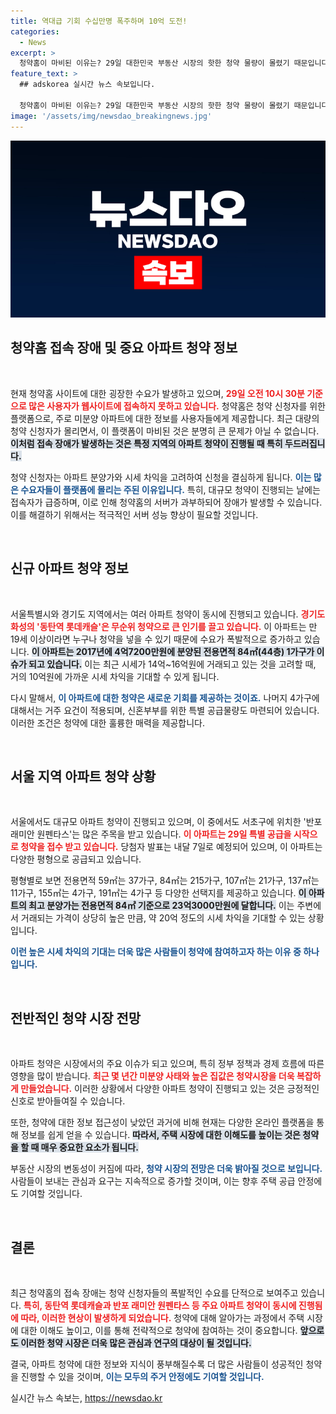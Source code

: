 ```yaml
---
title: 역대급 기회 수십만명 폭주하며 10억 도전!
categories:
  - News
excerpt: >
  청약홈이 마비된 이유는? 29일 대한민국 부동산 시장의 핫한 청약 물량이 몰렸기 때문입니다! 시세 차익 기대감이 높은 아파트, 무순위 청약까지 등장해 대기 인원이 30만 명을 넘었습니다. 클릭하고 자세한 내용을 확인하세요!
feature_text: >
  ## adskorea 실시간 뉴스 속보입니다.

  청약홈이 마비된 이유는? 29일 대한민국 부동산 시장의 핫한 청약 물량이 몰렸기 때문입니다! 시세 차익 기대감이 높은 아파트, 무순위 청약까지 등장해 대기 인원이 30만 명을 넘었습니다. 클릭하고 자세한 내용을 확인하세요!
image: '/assets/img/newsdao_breakingnews.jpg'
---
```


<p><img src="/assets/img/newsdao_breakingnews.jpg" alt="adskorea 속보" /></p>

<h2 data-ke-size="size26">청약홈 접속 장애 및 중요 아파트 청약 정보</h2>

<p data-ke-size="size16">&nbsp;</p>

<p>현재 청약홈 사이트에 대한 굉장한 수요가 발생하고 있으며, <b><span style="color: #ee2323;">29일 오전 10시 30분 기준으로 많은 사용자가 웹사이트에 접속하지 못하고 있습니다.</span></b> 청약홈은 청약 신청자를 위한 플랫폼으로, 주로 미분양 아파트에 대한 정보를 사용자들에게 제공합니다. 최근 대량의 청약 신청자가 몰리면서, 이 플랫폼이 마비된 것은 분명히 큰 문제가 아닐 수 없습니다. <b><span style="background-color: #21538527;">이처럼 접속 장애가 발생하는 것은 특정 지역의 아파트 청약이 진행될 때 특히 두드러집니다.</span></b> </p>

<p>청약 신청자는 아파트 분양가와 시세 차익을 고려하여 신청을 결심하게 됩니다. <b><span style="color: #1a5490;">이는 많은 수요자들이 플랫폼에 몰리는 주된 이유입니다.</span></b> 특히, 대규모 청약이 진행되는 날에는 접속자가 급증하며, 이로 인해 청약홈의 서버가 과부하되어 장애가 발생할 수 있습니다. 이를 해결하기 위해서는 적극적인 서버 성능 향상이 필요할 것입니다.</p>

<p data-ke-size="size16">&nbsp;</p>

<h2 data-ke-size="size26">신규 아파트 청약 정보</h2>

<p data-ke-size="size16">&nbsp;</p>

<p>서울특별시와 경기도 지역에서는 여러 아파트 청약이 동시에 진행되고 있습니다. <b><span style="color: #ee2323;">경기도 화성의 '동탄역 롯데캐슬'은 무순위 청약으로 큰 인기를 끌고 있습니다.</span></b> 이 아파트는 만 19세 이상이라면 누구나 청약을 넣을 수 있기 때문에 수요가 폭발적으로 증가하고 있습니다. <b><span style="background-color: #21538527;">이 아파트는 2017년에 4억7200만원에 분양된 전용면적 84㎡(44층) 1가구가 이슈가 되고 있습니다.</span></b> 이는 최근 시세가 14억~16억원에 거래되고 있는 것을 고려할 때, 거의 10억원에 가까운 시세 차익을 기대할 수 있게 됩니다.</p>

<p>다시 말해서, <b><span style="color: #1a5490;">이 아파트에 대한 청약은 새로운 기회를 제공하는 것이죠.</span></b> 나머지 4가구에 대해서는 거주 요건이 적용되며, 신혼부부를 위한 특별 공급물량도 마련되어 있습니다. 이러한 조건은 청약에 대한 훌륭한 매력을 제공합니다.</p>

<p data-ke-size="size16">&nbsp;</p>

<h2 data-ke-size="size26">서울 지역 아파트 청약 상황</h2>

<p data-ke-size="size16">&nbsp;</p>

<p>서울에서도 대규모 아파트 청약이 진행되고 있으며, 이 중에서도 서초구에 위치한 '반포 래미안 원펜타스'는 많은 주목을 받고 있습니다. <b><span style="color: #ee2323;">이 아파트는 29일 특별 공급을 시작으로 청약을 접수 받고 있습니다.</span></b> 당첨자 발표는 내달 7일로 예정되어 있으며, 이 아파트는 다양한 평형으로 공급되고 있습니다.</p>

<p>평형별로 보면 전용면적 59㎡는 37가구, 84㎡는 215가구, 107㎡는 21가구, 137㎡는 11가구, 155㎡는 4가구, 191㎡는 4가구 등 다양한 선택지를 제공하고 있습니다. <b><span style="background-color: #21538527;">이 아파트의 최고 분양가는 전용면적 84㎡ 기준으로 23억3000만원에 달합니다.</span></b> 이는 주변에서 거래되는 가격이 상당히 높은 만큼, 약 20억 정도의 시세 차익을 기대할 수 있는 상황입니다. </p>

<p><b><span style="color: #1a5490;">이런 높은 시세 차익의 기대는 더욱 많은 사람들이 청약에 참여하고자 하는 이유 중 하나입니다.</span></b> </p>

<p data-ke-size="size16">&nbsp;</p>

<h2 data-ke-size="size26">전반적인 청약 시장 전망</h2>

<p data-ke-size="size16">&nbsp;</p>

<p>아파트 청약은 시장에서의 주요 이슈가 되고 있으며, 특히 정부 정책과 경제 흐름에 따른 영향을 많이 받습니다. <b><span style="color: #ee2323;">최근 몇 년간 미분양 사태와 높은 집값은 청약시장을 더욱 복잡하게 만들었습니다.</span></b> 이러한 상황에서 다양한 아파트 청약이 진행되고 있는 것은 긍정적인 신호로 받아들여질 수 있습니다. </p>

<p>또한, 청약에 대한 정보 접근성이 낮았던 과거에 비해 현재는 다양한 온라인 플랫폼을 통해 정보를 쉽게 얻을 수 있습니다. <b><span style="background-color: #21538527;">따라서, 주택 시장에 대한 이해도를 높이는 것은 청약을 할 때 매우 중요한 요소가 됩니다.</span></b> </p>

<p>부동산 시장의 변동성이 커짐에 따라, <b><span style="color: #1a5490;">청약 시장의 전망은 더욱 밝아질 것으로 보입니다.</span></b> 사람들이 보내는 관심과 요구는 지속적으로 증가할 것이며, 이는 향후 주택 공급 안정에도 기여할 것입니다.</p>

<p data-ke-size="size16">&nbsp;</p>

<h2 data-ke-size="size26">결론</h2>

<p data-ke-size="size16">&nbsp;</p>

<p>최근 청약홈의 접속 장애는 청약 신청자들의 폭발적인 수요를 단적으로 보여주고 있습니다. <b><span style="color: #ee2323;">특히, 동탄역 롯데캐슬과 반포 래미안 원펜타스 등 주요 아파트 청약이 동시에 진행됨에 따라, 이러한 현상이 발생하게 되었습니다.</span></b> 청약에 대해 알아가는 과정에서 주택 시장에 대한 이해도 높이고, 이를 통해 전략적으로 청약에 참여하는 것이 중요합니다. <b><span style="background-color: #21538527;">앞으로도 이러한 청약 시장은 더욱 많은 관심과 연구의 대상이 될 것입니다.</span></b> </p>

<p>결국, 아파트 청약에 대한 정보와 지식이 풍부해질수록 더 많은 사람들이 성공적인 청약을 진행할 수 있을 것이며, <b><span style="color: #1a5490;">이는 모두의 주거 안정에도 기여할 것입니다.</span></b> </p>
실시간 뉴스 속보는, <a href="https://newsdao.kr" rel="dofollow">https://newsdao.kr</a>



